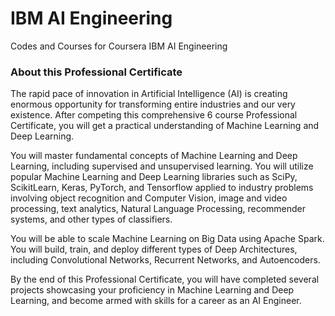 # IBM AI Engineering
Codes and Courses for Coursera IBM AI Engineering

### About this Professional Certificate

The rapid pace of innovation in Artificial Intelligence (AI) is creating enormous opportunity for transforming entire industries and our very 
existence. After competing this comprehensive 6 course Professional Certificate, you will get a practical understanding of Machine Learning and Deep Learning. 

You will master fundamental concepts of  Machine Learning and Deep Learning, including supervised and unsupervised learning. You will utilize popular Machine Learning and Deep Learning libraries such as SciPy, ScikitLearn, Keras, PyTorch, and Tensorflow applied to industry problems involving object recognition and Computer Vision, image and video processing, text analytics, Natural Language Processing, recommender systems, and other types of classifiers. 

You will be able to scale Machine Learning on Big Data using Apache Spark. You will build, train, and deploy different types of Deep Architectures, including Convolutional Networks, Recurrent Networks, and Autoencoders. 

By the end of this Professional Certificate, you will have completed several projects showcasing your proficiency in Machine Learning and Deep Learning, and become armed with skills for a career as an AI Engineer.

